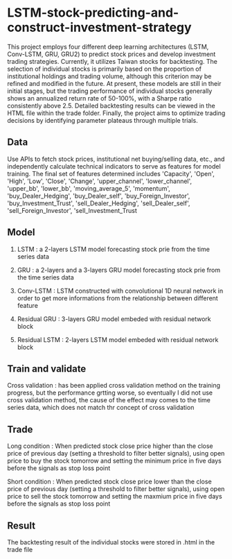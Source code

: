 # LSTM-stock-predicting-and-construct-investment-strategy
This project employs four different deep learning architectures (LSTM, Conv-LSTM, GRU, GRU2) to predict stock prices and develop investment trading strategies. Currently, it utilizes Taiwan stocks for backtesting. The selection of individual stocks is primarily based on the proportion of institutional holdings and trading volume, although this criterion may be refined and modified in the future. At present, these models are still in their initial stages, but the trading performance of individual stocks generally shows an annualized return rate of 50-100%, with a Sharpe ratio consistently above 2.5. Detailed backtesting results can be viewed in the HTML file within the trade folder. Finally, the project aims to optimize trading decisions by identifying parameter plateaus through multiple trials.

## Data
Use APIs to fetch stock prices, institutional net buying/selling data, etc., and independently calculate technical indicators to serve as features for model training. The final set of features determined includes 'Capacity', 'Open', 'High', 'Low', 'Close', 'Change', 'upper_channel', 'lower_channel', 'upper_bb', 'lower_bb', 'moving_average_5', 'momentum', 'buy_Dealer_Hedging', 'buy_Dealer_self', 'buy_Foreign_Investor', 'buy_Investment_Trust', 'sell_Dealer_Hedging', 'sell_Dealer_self', 'sell_Foreign_Investor', 'sell_Investment_Trust

## Model
1. LSTM : a 2-layers LSTM model forecasting stock prie from the time series data

2. GRU : a 2-layers and a 3-layers GRU model forecasting stock prie from the time series data

3. Conv-LSTM : LSTM constructed with convolutional 1D neural network in order to get more informations from the relationship between different feature

4. Residual GRU : 3-layers GRU model embeded with residual network block

5. Residual LSTM : 2-layers LSTM model embeded with residual network block

## Train and validate
Cross validation : has been applied cross validation method on the training progress, but the performance grtting worse, so eventually I did not use cross validation method, the cause of the effect may comes to the time series data, which does not match thr concept of cross validation 

## Trade
Long condition : When predicted stock close price higher than the close price of previous day (setting a threshold to filter better signals), using open price to buy the stock tomorrow and setting the minimum price in five days before the signals as stop loss point

Short condition : When predicted stock close price lower than the close price of previous day (setting a threshold to filter better signals), using open price to sell the stock tomorrow and setting the maxmium price in five days before the signals as stop loss point

## Result
The backtesting result of the individual stocks were stored in .html in the trade file
